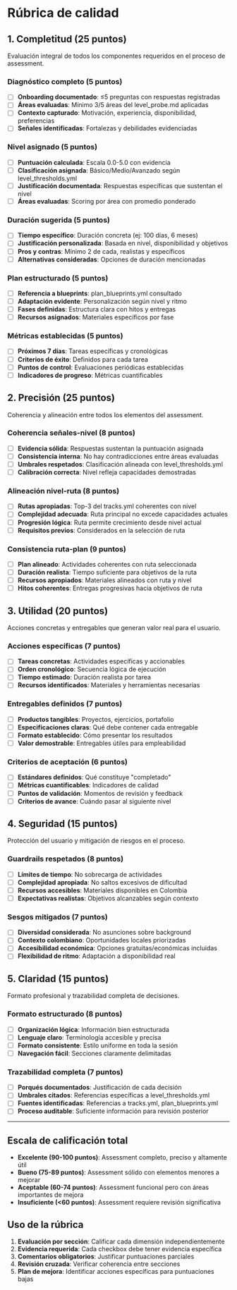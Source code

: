 # Rúbrica de calidad

## 1. Completitud (25 puntos)
Evaluación integral de todos los componentes requeridos en el proceso de assessment.

### Diagnóstico completo (5 puntos)
- [ ] **Onboarding documentado**: ≤5 preguntas con respuestas registradas
- [ ] **Áreas evaluadas**: Mínimo 3/5 áreas del level_probe.md aplicadas
- [ ] **Contexto capturado**: Motivación, experiencia, disponibilidad, preferencias
- [ ] **Señales identificadas**: Fortalezas y debilidades evidenciadas

### Nivel asignado (5 puntos)
- [ ] **Puntuación calculada**: Escala 0.0-5.0 con evidencia
- [ ] **Clasificación asignada**: Básico/Medio/Avanzado según level_thresholds.yml
- [ ] **Justificación documentada**: Respuestas específicas que sustentan el nivel
- [ ] **Áreas evaluadas**: Scoring por área con promedio ponderado

### Duración sugerida (5 puntos)
- [ ] **Tiempo específico**: Duración concreta (ej: 100 días, 6 meses)
- [ ] **Justificación personalizada**: Basada en nivel, disponibilidad y objetivos
- [ ] **Pros y contras**: Mínimo 2 de cada, realistas y específicos
- [ ] **Alternativas consideradas**: Opciones de duración mencionadas

### Plan estructurado (5 puntos)
- [ ] **Referencia a blueprints**: plan_blueprints.yml consultado
- [ ] **Adaptación evidente**: Personalización según nivel y ritmo
- [ ] **Fases definidas**: Estructura clara con hitos y entregas
- [ ] **Recursos asignados**: Materiales específicos por fase

### Métricas establecidas (5 puntos)
- [ ] **Próximos 7 días**: Tareas específicas y cronológicas
- [ ] **Criterios de éxito**: Definidos para cada tarea
- [ ] **Puntos de control**: Evaluaciones periódicas establecidas
- [ ] **Indicadores de progreso**: Métricas cuantificables

## 2. Precisión (25 puntos)
Coherencia y alineación entre todos los elementos del assessment.

### Coherencia señales-nivel (8 puntos)
- [ ] **Evidencia sólida**: Respuestas sustentan la puntuación asignada
- [ ] **Consistencia interna**: No hay contradicciones entre áreas evaluadas
- [ ] **Umbrales respetados**: Clasificación alineada con level_thresholds.yml
- [ ] **Calibración correcta**: Nivel refleja capacidades demostradas

### Alineación nivel-ruta (8 puntos)
- [ ] **Rutas apropiadas**: Top-3 del tracks.yml coherentes con nivel
- [ ] **Complejidad adecuada**: Ruta principal no excede capacidades actuales
- [ ] **Progresión lógica**: Ruta permite crecimiento desde nivel actual
- [ ] **Requisitos previos**: Considerados en la selección de ruta

### Consistencia ruta-plan (9 puntos)
- [ ] **Plan alineado**: Actividades coherentes con ruta seleccionada
- [ ] **Duración realista**: Tiempo suficiente para objetivos de la ruta
- [ ] **Recursos apropiados**: Materiales alineados con ruta y nivel
- [ ] **Hitos coherentes**: Entregas progresivas hacia objetivos de ruta

## 3. Utilidad (20 puntos)
Acciones concretas y entregables que generan valor real para el usuario.

### Acciones específicas (7 puntos)
- [ ] **Tareas concretas**: Actividades específicas y accionables
- [ ] **Orden cronológico**: Secuencia lógica de ejecución
- [ ] **Tiempo estimado**: Duración realista por tarea
- [ ] **Recursos identificados**: Materiales y herramientas necesarias

### Entregables definidos (7 puntos)
- [ ] **Productos tangibles**: Proyectos, ejercicios, portafolio
- [ ] **Especificaciones claras**: Qué debe contener cada entregable
- [ ] **Formato establecido**: Cómo presentar los resultados
- [ ] **Valor demostrable**: Entregables útiles para empleabilidad

### Criterios de aceptación (6 puntos)
- [ ] **Estándares definidos**: Qué constituye "completado"
- [ ] **Métricas cuantificables**: Indicadores de calidad
- [ ] **Puntos de validación**: Momentos de revisión y feedback
- [ ] **Criterios de avance**: Cuándo pasar al siguiente nivel

## 4. Seguridad (15 puntos)
Protección del usuario y mitigación de riesgos en el proceso.

### Guardrails respetados (8 puntos)
- [ ] **Límites de tiempo**: No sobrecarga de actividades
- [ ] **Complejidad apropiada**: No saltos excesivos de dificultad
- [ ] **Recursos accesibles**: Materiales disponibles en Colombia
- [ ] **Expectativas realistas**: Objetivos alcanzables según contexto

### Sesgos mitigados (7 puntos)
- [ ] **Diversidad considerada**: No asunciones sobre background
- [ ] **Contexto colombiano**: Oportunidades locales priorizadas
- [ ] **Accesibilidad económica**: Opciones gratuitas/económicas incluidas
- [ ] **Flexibilidad de ritmo**: Adaptación a disponibilidad real

## 5. Claridad (15 puntos)
Formato profesional y trazabilidad completa de decisiones.

### Formato estructurado (8 puntos)
- [ ] **Organización lógica**: Información bien estructurada
- [ ] **Lenguaje claro**: Terminología accesible y precisa
- [ ] **Formato consistente**: Estilo uniforme en toda la sesión
- [ ] **Navegación fácil**: Secciones claramente delimitadas

### Trazabilidad completa (7 puntos)
- [ ] **Porqués documentados**: Justificación de cada decisión
- [ ] **Umbrales citados**: Referencias específicas a level_thresholds.yml
- [ ] **Fuentes identificadas**: Referencias a tracks.yml, plan_blueprints.yml
- [ ] **Proceso auditable**: Suficiente información para revisión posterior

---

## Escala de calificación total

- **Excelente (90-100 puntos)**: Assessment completo, preciso y altamente útil
- **Bueno (75-89 puntos)**: Assessment sólido con elementos menores a mejorar
- **Aceptable (60-74 puntos)**: Assessment funcional pero con áreas importantes de mejora
- **Insuficiente (<60 puntos)**: Assessment requiere revisión significativa

## Uso de la rúbrica

1. **Evaluación por sección**: Calificar cada dimensión independientemente
2. **Evidencia requerida**: Cada checkbox debe tener evidencia específica
3. **Comentarios obligatorios**: Justificar puntuaciones parciales
4. **Revisión cruzada**: Verificar coherencia entre secciones
5. **Plan de mejora**: Identificar acciones específicas para puntuaciones bajas